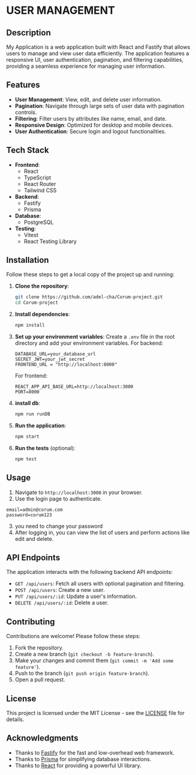 # USER MANAGEMENT

## Description

My Application is a web application built with React and Fastify that allows users to manage and view user data efficiently. The application features a responsive UI, user authentication, pagination, and filtering capabilities, providing a seamless experience for managing user information.

## Features

- **User Management**: View, edit, and delete user information.
- **Pagination**: Navigate through large sets of user data with pagination controls.
- **Filtering**: Filter users by attributes like name, email, and date.
- **Responsive Design**: Optimized for desktop and mobile devices.
- **User Authentication**: Secure login and logout functionalities.

## Tech Stack

- **Frontend**: 
  - React
  - TypeScript
  - React Router
  - Tailwind CSS 
- **Backend**: 
  - Fastify
  - Prisma 
- **Database**: 
  - PostgreSQL 
- **Testing**:
  - Vitest 
  - React Testing Library

## Installation

Follow these steps to get a local copy of the project up and running:

1. **Clone the repository**:
    ```bash
    git clone https://github.com/adel-cha/Corum-project.git
    cd Corum-project
    ```

2. **Install dependencies**:
    ```bash
    npm install
    ```

3. **Set up your environment variables**:
    Create a `.env` file in the root directory and add your environment variables. For backend:
    ```env
    DATABASE_URL=your_database_url
    SECRET_JWT=your_jwt_secret
    FRONTEND_URL = "http://localhost:8000"
    ```
    For frontend:
    ```env
    REACT_APP_API_BASE_URL=http://localhost:3000
    PORT=8000
    ```
4. **install db**:
    ```bash
    npm run runDB
    ```
    
5. **Run the application**:
    ```bash
    npm start
    ```

6. **Run the tests** (optional):
    ```bash
    npm test
    ```

## Usage

1. Navigate to `http://localhost:3000` in your browser.
2. Use the login page to authenticate.
  ```env
  email=admin@corum.com 
  password=corum123
  ```
3. you need to change your password 
4. After logging in, you can view the list of users and perform actions like edit and delete.

## API Endpoints

The application interacts with the following backend API endpoints:

- `GET /api/users`: Fetch all users with optional pagination and filtering.
- `POST /api/users`: Create a new user.
- `PUT /api/users/:id`: Update a user's information.
- `DELETE /api/users/:id`: Delete a user.

## Contributing

Contributions are welcome! Please follow these steps:

1. Fork the repository.
2. Create a new branch (`git checkout -b feature-branch`).
3. Make your changes and commit them (`git commit -m 'Add some feature'`).
4. Push to the branch (`git push origin feature-branch`).
5. Open a pull request.

## License

This project is licensed under the MIT License - see the [LICENSE](LICENSE) file for details.

## Acknowledgments

- Thanks to [Fastify](https://www.fastify.io/) for the fast and low-overhead web framework.
- Thanks to [Prisma](https://www.prisma.io/) for simplifying database interactions.
- Thanks to [React](https://reactjs.org/) for providing a powerful UI library.
